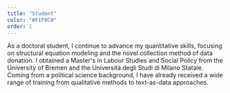 ```yaml
---
title: "Student"
color: "#F1F0C0"
order: 1
---
```


As a doctoral student, I continue to advance my quantitative skills, focusing on structural equation modeling and the novel collection method of data donation. I obtained a Master's in Labour Studies and Social Policy from the University of Bremen and the Università degli Studi di Milano Statale. Coming from a political science background, I have already received a wide range of training from qualitative methods to text-as-data approaches.